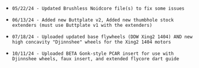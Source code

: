 *     05/22/24 - Updated Brushless Noidcore file(s) to fix some issues
*     06/13/24 - Added new Buttplate v2, Added new thumbhole stock extenders (must use Buttplate v1 with the extenders)
*     07/18/24 - Uploaded updated base flywheels (DDW Xing2 1404) AND new high concavity "Djinnshee" wheels for the Xing2 1404 motors
*     10/11/24 - Uploaded BETA Gonk-style PCAR insert for use with Djinnshee wheels, faux insert, and extended flycore dart guide
